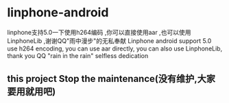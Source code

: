 # linphone-android
linphone支持5.0一下使用h264编码 ,你可以直接使用aar ,也可以使用LinphoneLib ,谢谢QQ"雨中漫步"的无私奉献                    Linphone android support 5.0 use h264 encoding, you can use aar directly, you can also use LinphoneLib, thank you QQ "rain in the rain" selfless dedication
## this project Stop the maintenance(没有维护,大家要用就用吧)
